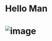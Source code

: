 # Hello Man
# ![image](https://github.com/Samuel22M/skills-communicate-using-markdown/assets/122101520/b37990f9-9e86-4bb6-b0ae-957e65c0ea4e)
